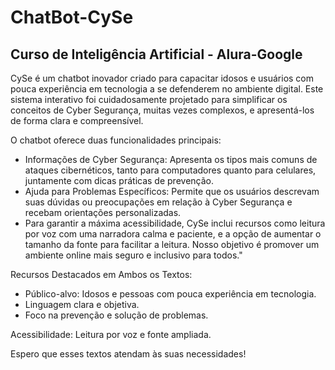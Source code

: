 # ChatBot-CySe

## Curso de Inteligência Artificial - Alura-Google


CySe é um chatbot inovador criado para capacitar idosos e usuários com pouca experiência em tecnologia a se defenderem no ambiente digital. Este sistema interativo foi cuidadosamente projetado para simplificar os conceitos de Cyber Segurança, muitas vezes complexos, e apresentá-los de forma clara e compreensível.

O chatbot oferece duas funcionalidades principais:
- Informações de Cyber Segurança: Apresenta os tipos mais comuns de ataques cibernéticos, tanto para computadores quanto para celulares, juntamente com dicas práticas de prevenção.
- Ajuda para Problemas Específicos: Permite que os usuários descrevam suas dúvidas ou preocupações em relação à Cyber Segurança e recebam orientações personalizadas.
- Para garantir a máxima acessibilidade, CySe inclui recursos como leitura por voz com uma narradora calma e paciente, e a opção de aumentar o tamanho da fonte para facilitar a leitura. Nosso objetivo é promover um ambiente online mais seguro e inclusivo para todos."

Recursos Destacados em Ambos os Textos:
- Público-alvo: Idosos e pessoas com pouca experiência em tecnologia.
- Linguagem clara e objetiva.
- Foco na prevenção e solução de problemas.

Acessibilidade: Leitura por voz e fonte ampliada.

Espero que esses textos atendam às suas necessidades!
